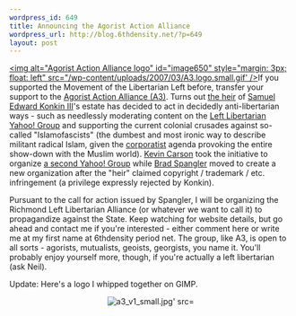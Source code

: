 ```yaml
--- 
wordpress_id: 649
title: Announcing the Agorist Action Alliance
wordpress_url: http://blog.6thdensity.net/?p=649
layout: post
---
```

<a href="http://agorism.info/a3"><img alt="Agorist Action Alliance logo" id="image650" style="margin: 3px; float: left" src="/wp-content/uploads/2007/03/A3.logo.small.gif' /></a>If you supported the Movement of the Libertarian Left before, transfer your support to the <a href="http://agorism.info/a3/">Agorist Action Alliance (A3)</a>.  Turns out <a href="http://www.pulpless.com/jneil/">the heir</a> of <a href="http://en.wikipedia.org/wiki/Samuel_Edward_Konkin_III">Samuel Edward Konkin III</a>'s estate has decided to act in decidedly anti-libertarian ways - such as needlessly moderating content on the <a href="http://groups.yahoo.com/group/leftlibertarian">Left Libertarian Yahoo! Group</a> and supporting the current colonial crusades against so-called "Islamofascists" (the dumbest and most ironic way to describe militant radical Islam, given the <a href="http://en.wikipedia.org/wiki/Corporatist#Corporatism_and_Fascism">corporatist</a> agenda provoking the entire show-down with the Muslim world).  <a href="http://mutualist.blogspot.com">Kevin Carson</a> took the initiative to organize <a href="http://groups.yahoo.com/group/leftlibertarian2">a second Yahoo! Group</a> while <a href="http://bradspangler.com">Brad Spangler</a> moved to create a new organization after the "heir" claimed copyright / trademark / etc. infringement (a privilege expressly rejected by Konkin).
<p align="left">Pursuant to the call for action issued by Spangler, I will be organizing the Richmond Left Libertarian Alliance (or whatever we want to call it) to propagandize against the State.  Keep watching for website details, but go ahead and contact me if you're interested - either comment here or write me at  my first name at 6thdensity period net.  The group, like A3, is open to all sorts - agorists, mutualists, geoists, georgists, you name it.  You'll probably enjoy yourself more, though, if you're actually a left libertarian (ask Neil).</p>
<p align="left">Update: Here's a logo I whipped together on GIMP.</p>
<p align="center"><a class="imagelink" title="a3_v1_small.jpg' href="/wp-content/uploads/2007/03/a3_v1_small.jpg'><img id="image651" alt="a3_v1_small.jpg' src="/wp-content/uploads/2007/03/a3_v1_small.thumbnail.jpg' /></a></p>
